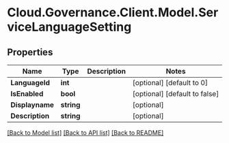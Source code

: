 # Cloud.Governance.Client.Model.ServiceLanguageSetting
## Properties

Name | Type | Description | Notes
------------ | ------------- | ------------- | -------------
**LanguageId** | **int** |  | [optional] [default to 0]
**IsEnabled** | **bool** |  | [optional] [default to false]
**Displayname** | **string** |  | [optional] 
**Description** | **string** |  | [optional] 

[[Back to Model list]](../README.md#documentation-for-models) [[Back to API list]](../README.md#documentation-for-api-endpoints) [[Back to README]](../README.md)

